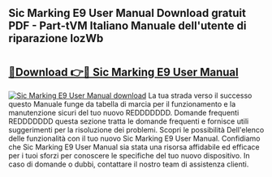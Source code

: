 ## Sic Marking E9 User Manual Download gratuit PDF - Part-tVM Italiano Manuale dell'utente di riparazione lozWb

# <h2><a href="http://dfb7inm.blite.top/?on=Sic+Marking+E9+User+Manual">🔗Download 👉🔴 Sic Marking E9 User Manual</a></h2>

[![Sic Marking E9 User Manual download](https://i.imgur.com/lujVjoI.png)](http://dfb7inm.blite.top/?on=Sic+Marking+E9+User+Manual)
La tua strada verso il successo questo Manuale funge da tabella di marcia per il funzionamento e la manutenzione sicuri del tuo nuovo REDDDDDDD. Domande frequenti REDDDDDDD questa sezione tratta le domande frequenti e fornisce utili suggerimenti per la risoluzione dei problemi. Scopri le possibilità Dell'elenco delle funzionalità con il tuo nuovo Sic Marking E9 User Manual. Confidiamo che Sic Marking E9 User Manual sia stata una risorsa affidabile ed efficace per i tuoi sforzi per conoscere le specifiche del tuo nuovo dispositivo. In caso di domande o dubbi, contattare il nostro team di assistenza clienti.
